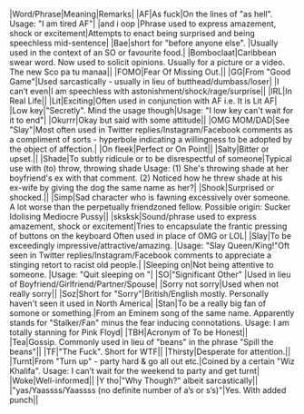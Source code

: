 |Word/Phrase|Meaning|Remarks|
|AF|As fuck|On the lines of "as hell". Usage: "I am tired AF"|
|and i oop |Phrase used to express amazement, shock or excitement|Attempts to enact being surprised and being speechless mid-sentence|
|Bae|short for "before anyone else". |Usually used in the context of an SO or favourite food.|
|Bomboclaat|Caribbean swear word. Now used to solicit opinions. Usually for a picture or a video.  The new Sco pa tu manaa||
|FOMO|Fear Of Missing Out.||
|GG|From "Good Game"|Used sarcastically - usually in lieu of butthead/dumbass/loser|
|I can’t even|I am speechless with astonishment/shock/rage/surprise||
|IRL|In Real Life||
|Lit|Exciting|Often used in conjunction with AF i.e. It is Lit AF|
|Low key|"Secretly". Mind the usage though|Usage: "I low key can't wait for it to end"|
|Okurrr|Okay but said with some attitude||
|OMG MOM/DAD|See "Slay"|Most often used in Twitter replies/Instagram/Facebook comments  as a compliment of sorts - hyperbole indicating a willingness to be adopted by the object of affection.|
|On fleek|Perfect or On Point||
|Salty|Bitter or upset.||
|Shade|To subtly ridicule or to be disrespectful of someone|Typical use with (to) throw, throwing shade Usage: (1) She's throwing shade at her boyfriend's ex with that comment. (2) Noticed how he threw shade at his ex-wife by giving the dog the same name as her?|
|Shook|Surprised or shocked.||
|Simp|Sad character who is fawning excessively over someone. A lot worse than the perpetually friendzoned fellow. Possible origin: Sucker Idolising Mediocre Pussy||
|sksksk|Sound/phrase used to express amazement, shock or excitement|Tries to encapsulate the frantic pressing of buttons on the keyboard Often used in place of OMG or LOL|
|Slay|To be exceedingly impressive/attractive/amazing. |Usage: "Slay Queen/King!"Oft seen in Twitter replies/Instagram/Facebook comments to appreciate a stinging retort to racist old people.|
|Sleeping on|Not being attentive to someone. |Usage: "Quit sleeping on <insert reality tv show name here>"|
|SO|"Significant Other" |Used in lieu of Boyfriend/Girlfriend/Partner/Spouse|
|Sorry not sorry|Used when not really sorry||
|Soz|Short for "Sorry"|British/English mostly. Personally haven't seen it used in North America|
|Stan|To be a really big fan of somone or something.|From an Eminem song of the same name. Apparently stands for "Stalker/Fan" minus the fear inducing connotations. Usage: I am totally stanning for Pink Floyd|
|TBH|Acronym of To be Honest||
|Tea|Gossip. Commonly used in lieu of "beans" in the phrase "Spill the beans"||
|TF|"The Fuck". Short for WTF||
|Thirsty|Desperate for attention.||
|Turnt|From "Turn up" - party hard & go all out etc.|Coined by a certain "Wiz Khalifa". Usage: I can’t wait for the weekend to party and get turnt|
|Woke|Well-informed||
|Y tho|"Why Though?" albeit sarcastically||
|"yas/Yaassss/Yaassss (no definite number of a’s or s’s)"|Yes. With added punch||